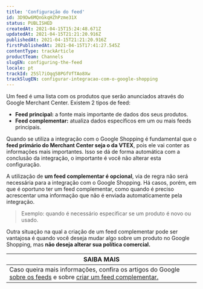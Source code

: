 ```yaml
---
title: 'Configuração do feed'
id: 3D9Dw6MQnGkqHZhPzme31X
status: PUBLISHED
createdAt: 2021-04-15T15:24:48.671Z
updatedAt: 2021-04-15T21:21:20.916Z
publishedAt: 2021-04-15T21:21:20.916Z
firstPublishedAt: 2021-04-15T17:41:27.545Z
contentType: trackArticle
productTeam: Channels
slugEN: configuring-the-feed
locale: pt
trackId: 25Sl7iOqq58PGfVfTAo8Xw
trackSlugEN: configurar-integracao-com-o-google-shopping
---
```


Um feed é uma lista com os produtos que serão anunciados através do Google Merchant Center. Existem 2 tipos de feed:
- **Feed principal:** a fonte mais importante de dados dos seus produtos.
- **Feed complementar:** atualiza dados específicos em um ou mais feeds principais.

Quando se utiliza a integração com o Google Shopping é fundamental que o **feed primário do Merchant Center seja o da VTEX**, pois ele vai conter as informações mais importantes. Isso se dá de forma automática com a conclusão da integração, o importante é você não alterar esta configuração.

A utilização de **um feed complementar é opcional**, via de regra não será necessária para a integração com o Google Shopping. Há casos, porém, em que é oportuno ter um feed complementar, como quando é preciso acrescentar uma informação que não é enviada automaticamente pela integração.

>Exemplo: quando é necessário especificar se um produto é novo ou usado.

Outra situação na qual a criação de um feed complementar pode ser vantajosa é quando você deseja mudar algo sobre um produto no Google Shopping, mas **não deseja alterar sua política comercial.**

|**SAIBA MAIS**|
| ---------- |
| Caso queira mais informações, confira os artigos do Google [sobre os feeds](https://support.google.com/merchants/answer/7439882?hl=pt-BR&ref_topic=3163841) e sobre [criar um feed complementar.](https://support.google.com/merchants/answer/7439058?hl=pt-BR)|
